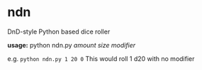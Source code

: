 ndn
===

DnD-style Python based dice roller

**usage:** python ndn.py *amount* *size* *modifier*

e.g. `python ndn.py 1 20 0`
This would roll 1 d20 with no modifier
